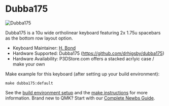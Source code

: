 # Dubba175

![Dubba175](https://imgur.com/gallery/yryBnVg)

Dubba175 is a 10u wide ortholinear keyboard featuring 2x 1.75u spacebars as the bottom row layout option.   

* Keyboard Maintainer: [H. Bond](https://github.com/drhigsby)
* Hardware Supported: Dubba175 (https://github.com/drhigsby/dubba175)
* Hardware Availability: P3DStore.com offers a stacked acrlyic case / make your own

Make example for this keyboard (after setting up your build environment):

    make dubba175:default

See the [build environment setup](https://docs.qmk.fm/#/getting_started_build_tools) and the [make instructions](https://docs.qmk.fm/#/getting_started_make_guide) for more information. Brand new to QMK? Start with our [Complete Newbs Guide](https://docs.qmk.fm/#/newbs).